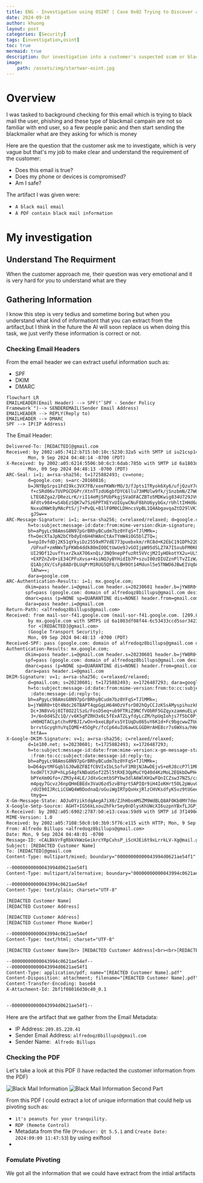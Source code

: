 ```yaml
---
title: ENG - Investigation using OSINT | Case 0x02 Trying to Discover a Phishing Campaign in US
date: 2024-09-10
author: khuong
layout: post
categories: [Security]
tags: [investigation,osint]
toc: true
mermaid: true
description: Our investigation into a customer's suspected scam or blackmail revealed a phishing operation, providing us with an opportunity to learn about cryptocurrency forensics.
image:
    path: /assets/img/startwar-osint.jpg
---
```



# Overview

I was tasked to background checking for this email which is trying to black mail the user, phishing and these type of blackmail campain are not so familiar with end user, so a few people panic and then start sending the blackmailer what are they asking for which is money

Here are the question that the customer ask me to investigate, which is very vague but that's my job to make clear and understand the requirement of the customer:

- Does this email is true?
- Does my phone or devices is compromised?
- Am I safe? 

The artifact I was given were:
- `A black mail email`
- `A PDF contain black mail information` 

# My investigation

## Understand The Requirment 

When the customer approach me, their question was very emotional and it is very hard for you to understand what are they 

## Gathering Information

I know this step is very tedius and sometime boring but when you understand what kind of informationt that you can extract from the artifact,but I think in the future the AI will soon replace us when doing this task, we just verify these information is correct or not.  

### Checking Email Headers

From the email header we can extract useful information such as:
- SPF
- DKIM
- DMARC 

```mermaid
flowchart LR
EMAILHEADER(Email Header) --> SPF("`SPF - Sender Policy 
Framework`")--> SENDEREMAIL(Sender Email Address)
EMAILHEADER --> REPLY(Reply to)
EMAILHEADER --> DMARC
SPF --> IP(IP Address)

```

The Email Header: 

```txt
Delivered-To: [REDACTED]@gmail.com
Received: by 2002:a05:7412:b715:b0:10c:5230:32a5 with SMTP id iu21csp1474233rdb;
        Mon, 9 Sep 2024 04:48:14 -0700 (PDT)
X-Received: by 2002:a05:6214:5506:b0:6c3:6dab:785b with SMTP id 6a1803df08f44-6c532ad6d47mr108794006d6.13.1725882493912;
        Mon, 09 Sep 2024 04:48:13 -0700 (PDT)
ARC-Seal: i=1; a=rsa-sha256; t=1725882493; cv=none;
        d=google.com; s=arc-20160816;
        b=JNYBpSrps1FdI9kc3VX7FB/xeeFKWNrMO/3/fJpts1TRyok6Xy6/ufjQzuY7qOSrCx
         f+c5Rd06v7UVPGCDGPr/XtnTTzdU6gbfDYC6llu73HMUlw9fk/jSnzbmN/Z7W0kYQ+74
         LTEGBZga2/DRezLrK/riI14eMj5PUbPkgjSVaOFACZBTo5MDKwig834U729JVmh419+a
         AFdtv984+wS4bEzSQK7w7Sz6PPTXEYxUIGywCNuF8bhU6yybGx/rUhltIHHd6a8791s8
         NxxuONWt8yMAcPtS/j7+PvQL+B1lF0M0CLDHncsVpBL1Q4AbgavqaZtD29lVK1yjOWSO
         gJSw==
ARC-Message-Signature: i=1; a=rsa-sha256; c=relaxed/relaxed; d=google.com; s=arc-20160816;
        h=to:subject:message-id:date:from:mime-version:dkim-signature;
        bh=aPgyLc98AmsG8N97pGrBRhyBCudm7bz0YFqS+TJlMMk=;
        fh=OecXTaJpN2bCYbdyEn6H4hWAnCtAxTYmW4iOG5blZTQ=;
        b=npI0vfdDj2K51qYkyiDz2559xM7VdE773puebxkm/rRC8d+K2EbC191DPh22DrYrWh
         /UFnxF+zmNWxTpFKWb4ddk80mIO0CtUwUe9JvGOIjpW95dSLZ7A7ISxubFM0KEEJKss2
         UI29Df12uvfYsxrZkaX7O6xnQi/JNQ9nepPfuzRt5VVcjM2IyHOkotYX2u+UL5tNa6vh
         +EXPZnZv8+iE34CPFuXvsa+4siNQJyBYHidIb7P+szuI00zDIUZznPlTvZIzW/p4oASz
         Q1AbjXV/CsFp8ADrDLUqPrM1RUG5QF6/LBH9Ot14Mdunl5e5TNWD6JBwEIVq0AM/skBE
         lAhw==;
        dara=google.com
ARC-Authentication-Results: i=1; mx.google.com;
       dkim=pass header.i=@gmail.com header.s=20230601 header.b=jYW8R0+t;
       spf=pass (google.com: domain of alfredoqz8billups@gmail.com designates 209.85.220.41 as permitted sender) smtp.mailfrom=alfredoqz8billups@gmail.com;
       dmarc=pass (p=NONE sp=QUARANTINE dis=NONE) header.from=gmail.com;
       dara=pass header.i=@gmail.com
Return-Path: <alfredoqz8billups@gmail.com>
Received: from mail-sor-f41.google.com (mail-sor-f41.google.com. [209.85.220.41])
        by mx.google.com with SMTPS id 6a1803df08f44-6c53433ccd5sor34231796d6.1.2024.09.09.04.48.13
        for <[REDACTED]@gmail.com>
        (Google Transport Security);
        Mon, 09 Sep 2024 04:48:13 -0700 (PDT)
Received-SPF: pass (google.com: domain of alfredoqz8billups@gmail.com designates 209.85.220.41 as permitted sender) client-ip=209.85.220.41;
Authentication-Results: mx.google.com;
       dkim=pass header.i=@gmail.com header.s=20230601 header.b=jYW8R0+t;
       spf=pass (google.com: domain of alfredoqz8billups@gmail.com designates 209.85.220.41 as permitted sender) smtp.mailfrom=alfredoqz8billups@gmail.com;
       dmarc=pass (p=NONE sp=QUARANTINE dis=NONE) header.from=gmail.com;
       dara=pass header.i=@gmail.com
DKIM-Signature: v=1; a=rsa-sha256; c=relaxed/relaxed;
        d=gmail.com; s=20230601; t=1725882493; x=1726487293; dara=google.com;
        h=to:subject:message-id:date:from:mime-version:from:to:cc:subject
         :date:message-id:reply-to;
        bh=aPgyLc98AmsG8N97pGrBRhyBCudm7bz0YFqS+TJlMMk=;
        b=jYW8R0+tQt4Ndc26TBAPT4qpGgLH64HOzVfsrD02hQyCCJzKSsAMyspihuzkFc19Ei
         Dc+3N8VvGj0IT8O22lSzG/FosDSeq+ub9FTRiZ9NCfVObRF5GZqyxzammuELyCCqdYe7
         3+/6nOd4SZc1Q//v6K5gPZRH3x6L5fExATZLyfdyLcZM/hpUqIohjs7f5bC0Pj8wFonx
         vH0HQTACLptchvRPBJI/wOn+bxeLBpFxs5YIUqDu865uY6K1d+Fc9bgcwwZTUoy0z9UM
         brrvtGcyghYuYqIQME+45OgPc/fcCp64uIU6awULGGDHrAHE8cr7s6WXsa/hHAutfyjA
         htfA==
X-Google-DKIM-Signature: v=1; a=rsa-sha256; c=relaxed/relaxed;
        d=1e100.net; s=20230601; t=1725882493; x=1726487293;
        h=to:subject:message-id:date:from:mime-version:x-gm-message-state
         :from:to:cc:subject:date:message-id:reply-to;
        bh=aPgyLc98AmsG8N97pGrBRhyBCudm7bz0YFqS+TJlMMk=;
        b=D64gvtMFGqblGJ0wBZFBIfC0VIxIbLSofvF1M8jNJAwDEjvS+eRJ8ccP7l1MF+qi2X
         hxdH7lYJUP+hLpS4gfkNDaUSof2Z5l5tRXE3QpMuCYQ40d4KzMoL2EQkbDwPH4R1+KWY
         bPYeXm0Gfo+/ZM3y44LE/JdXvGcmtbSPYbw3dlA6WlKH1wFQnICZsw37NZS/cxVs+Exn
         m4pqy7GcvzJ6npQHmEBEdx3VaU6zd5zvBYqrtSAPIQr9iH4IoKHrt5OL2pWuvO8Ws7/p
         /dUI90IJRcLiCGWQ4W0DodnaQ/oGuiWgIRTpQxHxjRlzCHVKsdfyKSvz9tUGeeiI7T+E
         tmyg==
X-Gm-Message-State: AOJu0YziktdqAegA7iX0/ZJhHbsmMSZM9WdBLQ8AFOKb8MY7deqCYeds exvYw/l9cmZFUmmi/Cd9Lzry2SlNAjORfRjLnaS2h+7VZ3NIXxrkbRhEBGGaIypA5y66EsE3cGb QTX19gOdr1igyJPHxsMfPE3CXwf0+pj7OVXyKDSDn
X-Google-Smtp-Source: AGHT+IG56kLxou2hFkrSey0nDlysKhUWcXI6uzpnYBxfLJGPjghN1EJBjUEreUp9lC7yEnQQoBlHt+4iYX3Iba2HC10=
X-Received: by 2002:a05:6902:2787:b0:e13:ceaa:59d9 with SMTP id 3f1490d57ef6-e1d349cf0b1mr7827737276.41.1725882481976; Mon, 09 Sep 2024 04:48:01 -0700 (PDT)
MIME-Version: 1.0
Received: by 2002:a05:7108:50c8:b0:3b9:5f76:e115 with HTTP; Mon, 9 Sep 2024 04:48:01 -0700 (PDT)
From: Alfredo Billups <alfredoqz8billups@gmail.com>
Date: Mon, 9 Sep 2024 04:48:01 -0700
Message-ID: <CALBkVrFgRbkVkWzGeikrcYRpCxhsP_iScHJEi6t9xLrrkLV-Xg@mail.gmail.com>
Subject: [REDACTED Customer Name]
To: [REDACTED]@gmail.com
Content-Type: multipart/mixed; boundary="00000000000043994d0621ae54f1"

--00000000000043994d0621ae54f1
Content-Type: multipart/alternative; boundary="00000000000043994c0621ae54ef"

--00000000000043994c0621ae54ef
Content-Type: text/plain; charset="UTF-8"

[REDACTED Customer Name]
[REDACTED Customer Address]

[REDACTED Customer Address]
[REDACTED Customer Phone Number]

--00000000000043994c0621ae54ef
Content-Type: text/html; charset="UTF-8"

[REDACTED Customer Name]br> [REDACTED Customer Address]<br><br>[REDACTED Customer Address]<br>(253) 205-4342

--00000000000043994c0621ae54ef--
--00000000000043994d0621ae54f1
Content-Type: application/pdf; name="[REACTED Customer Name].pdf"
Content-Disposition: attachment; filename="[REACTED Customer Name].pdf"
Content-Transfer-Encoding: base64
X-Attachment-Id: 2bf1f08016d30c40_0.1


--00000000000043994d0621ae54f1--
```

Here are the artifact that we gather from the Email Metadata:
- IP Address: `209.85.220.41` 
- Sender Email Address: `alfredoqz8billups@gmail.com`
- Sender Name: ` Alfredo Billups` 

### Checking the PDF 

Let's take a look at this PDF (I have redacted the customer information from the PDF)

![Black Mail Information](/assets/img/blackmail.png)
![Black Mail Information Second Part](/assets/img/blackmail2.png)

From this PDF I could extract a lot of unique information that could help us pivoting such as:
- `it's peanuts for your tranquility.` 
- `RDP (Remote Control)`
- Metadata from the file (`Producer: Qt 5.5.1` and `Create Date: 2024:09:09 11:47:53`) by using exiftool
- 

### Fomulate Pivoting 

We got all the information that we could have extract from the intial artifacts
